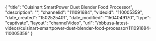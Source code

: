{
    "title": "Cuisinart SmartPower Duet Blender Food Processor",
    "description": "",
    "channelid": "111091684",
    "videoid": "110005359",
    "date_created": "1502525401",
    "date_modified": "1504049170",
    "type": "captivate",
    "layout": "channelVideo",
    "url": "\/bbbusa-latest-videos\/cuisinart-smartpower-duet-blender-food-processor\/111091684-110005359"
}